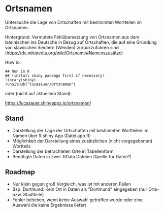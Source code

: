 # Ortsnamen

Untersuche die Lage von Ortschaften mit bestimmten Wortteilen im Ortsnamen.

Hintergrund: Vermutete Fehlübersetzung von Ortsnamen aus dem lateinischen ins 
Deutsche in Bezug auf Ortschaften, die auf eine Gründung von slawischen Siedlern
(Wenden) zurückzuführen sind (https://de.wikipedia.org/wiki/Ortsname#Namenszusätze)

How to:
```
## Run in R 
## (install shiny package first if necessary)
library(shiny)
runGitHub("lucasauer/Ortsnamen")
```
oder (nicht auf aktuellem Stand):

https://lucasauer.shinyapps.io/ortsnamen/


## Stand

* Darstellung der Lage der Ortschaften mit bestimmten Wortteilen im Namen über R shiny App (Datei app.R)
* Möglichkeit der Darstellung eines zusätzlichen (nicht vorgegebenen) Wortteils
* Darstellung der betrachteten Orte in Tabellenform
* Benötigte Daten in zwei .RData Dateien (Quelle für Daten?)


## Roadmap

* Nur klein gegen groß Vergleich, was ist mit anderen Fällen
* Bsp. Dortmund: Kein Ort in Daten als "Dortmund" eingegeben (nur Orts- bzw. Stadtteile)
* Fehler beheben, wenn keine Auswahl getroffen wurde oder eine Auswahl die keine Ergebnisse liefert
